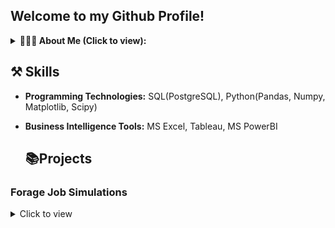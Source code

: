 ## Welcome to my Github Profile!
<details>
<summary><b> 🙋🏽‍♂ About Me (Click to view): </b></summary>
  <p> 
I'm a Data analyst keen to answer business questions by analyzing data for business growth. I have a background in Research and Information Technology, Library and Information to be precise with strong Information Technology skills honed through my work experience as a Librarian for over 12 years. 

A skilled data analyst with industry experience in collecting, organizing, reporting, analyzing, visualizing, interpreting and disseminating analytical findings.i am  Creative in finding solutions to problems and determining modifications for optimal use of organizational data. Organized and timely in providing staff, departmental members, and executive management with reports on specific data findings and their impact on organizational growth and success.

Currently, I freelance for organizations and individuals in data analytics-related projects.

I have excellent analytical skills and attention to detail and I am great at working in teams. I am happy working alone with my head deep in numbers or working as a motivated part of a team to consistently contribute to team efforts and organizational improvements. I am open-minded and focused on new developments in my field. 
   
  </p>
 </details>

 ## ⚒️ Skills
- **Programming Technologies:** SQL(PostgreSQL), Python(Pandas, Numpy, Matplotlib, Scipy)
 
- **Business Intelligence Tools:** MS Excel, Tableau, MS PowerBI

   ## 📚Projects

### Forage Job Simulations 
 <details>
   <summary> Click to view
   </summary>
  <ul>
    <li><a href ="https://github.com/phuad23/-Accenture-North-America---Data-Analytics-and-Visualization-Job-Simulation"> Accenture - North America, Virtual Job Simulation
    </a>  
    </li>
  </ul>
  </details>


